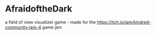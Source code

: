 # AfraidoftheDark
a field of view visualizer game - made for the https://itch.io/jam/kindred-community-jam-4 game jam
